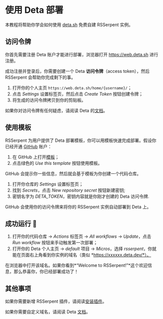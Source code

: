 # 使用 Deta 部署

本教程将帮助你学会如何使用 [deta.sh](https://www.deta.sh/) 免费自建 RSSerpent 实例。

## 访问令牌

你首先需要注册 Deta 账户才能进行部署，浏览器打开 <https://web.deta.sh> 进行注册。

成功注册并登录后，你需要创建一个 Deta **访问令牌**（access token），然后 RSSerpent 会帮助你完成剩下的事。

1. 打开你的个人主页 `https://web.deta.sh/home/{username}/`；
2. 点击 *Settings* 设置标签页，然后点击 *Create Token* 按钮创建令牌；
3. 将生成的访问令牌拷贝到你的剪贴板。

如果你对访问令牌有任何疑虑，请阅读 Deta 的[文档](https://docs.deta.sh/docs/cli/auth)。

## 使用模板

RSSerpent 为用户提供了 Deta 部署模板，你可以用模板快速完成部署。假设你已经开通 [GitHub](https://github.com/) 账户：

1. 在 GitHub 上打开[模板](https://github.com/RSSerpent/rsserpent-deploy-deta)；
2. 点击绿色的 *Use this template* 按钮使用模板。

GitHub 会提示你一些信息，然后就会基于模板为你创建一个代码仓库。

1. 打开你仓库的 *Settings* 设置标签页；
2. 找到 *Secrets*，点击 *New repository secret* 按钮新建密钥;
3. 密钥名字为 *DETA_TOKEN*，密钥内容就是你刚才创建的 Deta 访问令牌.

GitHub 会使用你的访问令牌来将你的 RSSerpent 实例自动部署到 Deta 上。

## 成功运行 🎉

1. 打开你的代码仓库 -> *Actions* 标签页 -> *All workflows* -> *Update*，点击 *Run workflow* 按钮来手动触发第一次部署；
2. 打开你的 Deta 个人主页 -> *default* 项目 -> *Micros*，选择 *rsserpent*，你就能在页面右上角看到你实例的域名（类似 *https://xxxxxx.deta.dev/*）。

在浏览器中打开该域名。如果你看到*“Welcome to RSSerpent!”*这个欢迎信息，那么恭喜你，你已经部署成功了！

## 其他事项

如果你需要新增 RSSerpent 插件，请阅读[安装插件](./plugin.md)。

如果你需要自定义域名，请阅读 Deta [文档](https://docs.deta.sh/docs/micros/custom_domains)。
